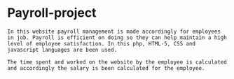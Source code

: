 # Payroll-project
    In this website payroll management is made accordingly for employees in job. Payroll is efficient on doing so they can help maintain a high level of employee satisfaction. In this php, HTML-5, CSS and javascript languages are been used.

    The time spent and worked on the website by the employee is calculated and accordingly the salary is been calculated for the employee.
